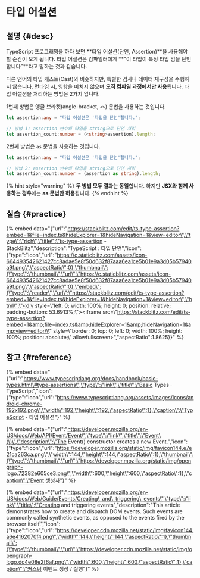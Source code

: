 # 타입 어설션

## 설명 {#desc}

TypeScript 프로그래밍을 하다 보면 **타입 어설션\(단언, Assertion\)**을 사용해야 할 순간이 오게 됩니다. 타입 어설션은 컴파일러에게 **"이 타입이 특정 타입 임을 단언합니다"**라고 말하는 것과 같습니다. 

다른 언어의 타입 캐스트\(Cast\)와 비슷하지만, 특별한 검사나 데이터 재구성을 수행하지 않습니다. 런타임 시, 영향을 미치지 않으며 **오직 컴파일 과정에서만 사용**됩니다. 타입 어설션을 처리하는 방법은 2가지 입니다. 

1번째 방법은 앵글 브라켓\(angle-bracket, `<>`\) 문법을 사용하는 것입니다.

```typescript
let assertion:any = "타입 어설션은 '타입을 단언'합니다.";

// 방법 1: assertion 변수의 타입을 string으로 단언 처리
let assertion_count:number = (<string>assertion).length;
```

2번째 방법은 `as` 문법을 사용하는 것입니다.

```typescript
let assertion:any = "타입 어설션은 '타입을 단언'합니다.";

// 방법 2: assertion 변수의 타입을 string으로 단언 처리
let assertion_count:number = (assertion as string).length;
```

{% hint style="warning" %}
**두 방법 모두 결과는 동일**합니다. 하지만 **JSX와 함께 사용하는 경우**에는 **as 문법만 허용**됩니다.
{% endhint %}

## 실습 {#practice}

{% embed data="{\"url\":\"https://stackblitz.com/edit/ts-type-assertion?embed=1&file=index.ts&hideExplorer=1&hideNavigation=1&view=editor\",\"type\":\"rich\",\"title\":\"ts-type-assertion - StackBlitz\",\"description\":\"TypeScript : 타입 단언\",\"icon\":{\"type\":\"icon\",\"url\":\"https://c.staticblitz.com/assets/icon-664493542621427cc8adae5e8f50d632f87aaa6ea1ce5b01e9a3d05b57940a9f.png\",\"aspectRatio\":0},\"thumbnail\":{\"type\":\"thumbnail\",\"url\":\"https://c.staticblitz.com/assets/icon-664493542621427cc8adae5e8f50d632f87aaa6ea1ce5b01e9a3d05b57940a9f.png\",\"aspectRatio\":0},\"embed\":{\"type\":\"reader\",\"url\":\"https://stackblitz.com/edit/ts-type-assertion?embed=1&file=index.ts&hideExplorer=1&hideNavigation=1&view=editor\",\"html\":\"<div style=\\\"left: 0; width: 100%; height: 0; position: relative; padding-bottom: 53.6913%;\\\"><iframe src=\\\"https://stackblitz.com/edit/ts-type-assertion?embed=1&amp;file=index.ts&amp;hideExplorer=1&amp;hideNavigation=1&amp;view=editor\\\" style=\\\"border: 0; top: 0; left: 0; width: 100%; height: 100%; position: absolute;\\\" allowfullscreen></iframe></div>\",\"aspectRatio\":1.8625}}" %}

## 참고 {#reference}

{% embed data="{\"url\":\"https://www.typescriptlang.org/docs/handbook/basic-types.html\#type-assertions\",\"type\":\"link\",\"title\":\"Basic Types · TypeScript\",\"icon\":{\"type\":\"icon\",\"url\":\"https://www.typescriptlang.org/assets/images/icons/android-chrome-192x192.png\",\"width\":192,\"height\":192,\"aspectRatio\":1},\"caption\":\"TypeScript - 타입 어설션\"}" %}

{% embed data="{\"url\":\"https://developer.mozilla.org/en-US/docs/Web/API/Event/Event\",\"type\":\"link\",\"title\":\"Event\(\)\",\"description\":\"The Event\(\) constructor creates a new Event.\",\"icon\":{\"type\":\"icon\",\"url\":\"https://developer.mozilla.org/static/img/favicon144.e7e21ca263ca.png\",\"width\":144,\"height\":144,\"aspectRatio\":1},\"thumbnail\":{\"type\":\"thumbnail\",\"url\":\"https://developer.mozilla.org/static/img/opengraph-logo.72382e605ce3.png\",\"width\":600,\"height\":600,\"aspectRatio\":1},\"caption\":\"Event 생성자\"}" %}

{% embed data="{\"url\":\"https://developer.mozilla.org/en-US/docs/Web/Guide/Events/Creating\_and\_triggering\_events\",\"type\":\"link\",\"title\":\"Creating and triggering events\",\"description\":\"This article demonstrates how to create and dispatch DOM events. Such events are commonly called synthetic events, as opposed to the events fired by the browser itself.\",\"icon\":{\"type\":\"icon\",\"url\":\"https://developer.cdn.mozilla.net/static/img/favicon144.a6e4162070f4.png\",\"width\":144,\"height\":144,\"aspectRatio\":1},\"thumbnail\":{\"type\":\"thumbnail\",\"url\":\"https://developer.cdn.mozilla.net/static/img/opengraph-logo.dc4e08e2f6af.png\",\"width\":600,\"height\":600,\"aspectRatio\":1},\"caption\":\"커스텀 이벤트 생성 / 실행\"}" %}



